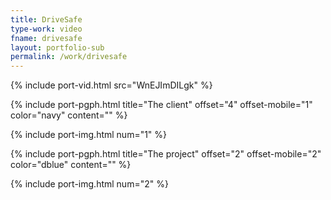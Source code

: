 ```yaml
---
title: DriveSafe
type-work: video
fname: drivesafe
layout: portfolio-sub
permalink: /work/drivesafe
---
```


{% include port-vid.html src="WnEJImDILgk" %}

{% include port-pgph.html title="The client" offset="4" offset-mobile="1" color="navy" content="" %}

{% include port-img.html num="1" %}

{% include port-pgph.html title="The project" offset="2" offset-mobile="2" color="dblue" content="" %}

{% include port-img.html num="2" %}
